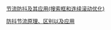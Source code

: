 [节流防抖及其应用(搜索框和连续滚动优化)](https://juejin.cn/post/6844903952689922061)

[防抖节流原理、区别以及应用](https://juejin.cn/post/6960673420254117924)